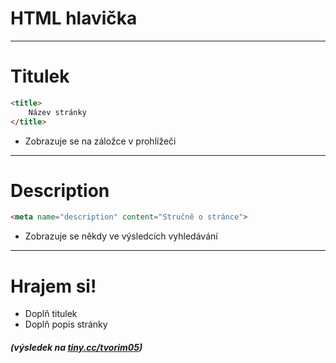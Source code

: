 <!-- .slide: data-state="c-slide-inter" -->

# HTML hlavička

---

# Titulek

```html
<title>
	Název stránky
</title>
```
<!-- .element: class="c-text-xl stretch" -->

>>>
* Zobrazuje se na záložce v prohlížeči

---

# Description


```html
<meta name="description" content="Stručně o stránce">
```
<!-- .element: class="c-text-xl stretch" -->

>>>
* Zobrazuje se někdy ve výsledcích vyhledávání

---

<!-- .slide: data-state="c-slide-task" -->

# Hrajem si!

* Doplň titulek
* Doplň popis stránky

##### (výsledek na [tiny.cc/tvorim05](http://tiny.cc/tvorim05))
<!-- .element: class="c-text-xs c-text-right" -->
